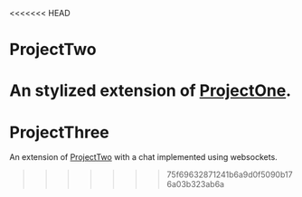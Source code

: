 <<<<<<< HEAD
# ProjectTwo
An stylized extension of [ProjectOne](https://github.com/A1-exe/ProjectOne).
=======
# ProjectThree
An extension of [ProjectTwo](https://github.com/A1-exe/ProjectTwo) with a chat implemented using websockets.
>>>>>>> 75f69632871241b6a9d0f5090b176a03b323ab6a
